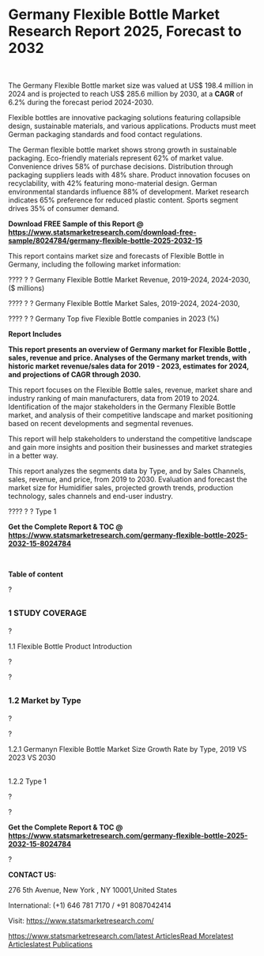 <h1>Germany Flexible Bottle Market Research Report 2025, Forecast to 2032</h1><br/><p>The Germany Flexible Bottle market size was valued at US$ 198.4 million in 2024 and is projected to reach US$ 285.6 million by 2030, at a <strong>CAGR</strong> of 6.2% during the forecast period 2024-2030.</p>
 
 
 
 <p>Flexible bottles are innovative packaging solutions featuring collapsible design, sustainable materials, and various applications. Products must meet German packaging standards and food contact regulations.</p>
 
 
 
 <p>The German flexible bottle market shows strong growth in sustainable packaging. Eco-friendly materials represent 62% of market value. Convenience drives 58% of purchase decisions. Distribution through packaging suppliers leads with 48% share. Product innovation focuses on recyclability, with 42% featuring mono-material design. German environmental standards influence 88% of development. Market research indicates 65% preference for reduced plastic content. Sports segment drives 35% of consumer demand.</p>
 
 
 
 <p><strong>Download FREE Sample of this Report @ <a href="https://www.statsmarketresearch.com/download-free-sample/8024784/germany-flexible-bottle-2025-2032-15">https://www.statsmarketresearch.com/download-free-sample/8024784/germany-flexible-bottle-2025-2032-15</a></strong></p>
 
 
 
 <p>This report contains market size and forecasts of Flexible Bottle in Germany, including the following market information:</p>
 
 
 
 <p>???? ? ? Germany Flexible Bottle Market Revenue, 2019-2024, 2024-2030, ($ millions)</p>
 
 
 
 <p>???? ? ? Germany Flexible Bottle Market Sales, 2019-2024, 2024-2030,</p>
 
 
 
 <p>???? ? ? Germany Top five Flexible Bottle companies in 2023 (%)</p>
 
 
 
 <p><strong>Report Includes</strong></p>
 
 
 
 <p><strong>This report presents an overview of Germany market for Flexible Bottle , sales, revenue and price. Analyses of the Germany market trends, with historic market revenue/sales data for 2019 - 2023, estimates for 2024, and projections of <strong>CAGR</strong> through 2030.</strong></p>
 
 
 
 <p>This report focuses on the Flexible Bottle sales, revenue, market share and industry ranking of main manufacturers, data from 2019 to 2024. Identification of the major stakeholders in the Germany Flexible Bottle market, and analysis of their competitive landscape and market positioning based on recent developments and segmental revenues.</p>
 
 
 
 <p>This report will help stakeholders to understand the competitive landscape and gain more insights and position their businesses and market strategies in a better way.</p>
 
 
 
 <p>This report analyzes the segments data by Type, and by Sales Channels, sales, revenue, and price, from 2019 to 2030. Evaluation and forecast the market size for Humidifier sales, projected growth trends, production technology, sales channels and end-user industry.</p>
 
 
 
 <p>???? ? ? Type 1</p>
 
 
 
 <div><b>Get the Complete Report & TOC @ <a href="https://www.statsmarketresearch.com/germany-flexible-bottle-2025-2032-15-8024784">https://www.statsmarketresearch.com/germany-flexible-bottle-2025-2032-15-8024784</a></b></div>
 
 
 
 <p><br />
 
 <b>Table of content</b></p>
 
 
 
 <p>? </p>
 
 
 
 <h2><span style="font-size:16px"><strong>1 STUDY COVERAGE</strong></span></h2>
 
 
 
 <p>? </p>
 
 
 
 <p>1.1 Flexible Bottle Product Introduction</p>
 
 
 
 <p>? </p>
 
 
 
 <p>? </p>
 
 
 
 <h2><span style="font-size:16px"><strong>1.2 Market by Type</strong></span></h2>
 
 
 
 <p>? </p>
 
 
 
 <p>? </p>
 
 
 
 <p>1.2.1 Germanyn Flexible Bottle Market Size Growth Rate by Type, 2019 VS 2023 VS 2030<br />
 
 <br />
 
 1.2.2 Type 1<br />
 
 ? </p>
 
 
 
 <p>? </p>
 
 
 
 <div><b>Get the Complete Report & TOC @ <a href="https://www.statsmarketresearch.com/germany-flexible-bottle-2025-2032-15-8024784">https://www.statsmarketresearch.com/germany-flexible-bottle-2025-2032-15-8024784</a></b></div>
 
 
 
 <p>? </p>
 
 
 
 <p><b>CONTACT US:</b><br />
 
 276 5th Avenue, New York , NY 10001,United States<br />
 
 International: (+1) 646 781 7170 / +91 8087042414<br />
 
 Visit: <a href="https://www.statsmarketresearch.com/">https://www.statsmarketresearch.com/</a><br />
 
 <a href="https://gyeongbokgung.com">https://www.statsmarketresearch.com/</a><a href="https://hallyeomaritime.com">latest Articles</a><a href="https://jingwansa.com">Read More</a><a href="https://nguoiviet.jp/">latest Articles</a><a href="https://www.intelmarketresearch.com/">latest Publications</a></p>
